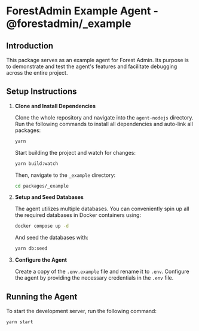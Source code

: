 # ForestAdmin Example Agent - @forestadmin/_example

## Introduction

This package serves as an example agent for Forest Admin. Its purpose is to demonstrate and test the agent's features and facilitate debugging across the entire project.

## Setup Instructions

1. **Clone and Install Dependencies**

   Clone the whole repository and navigate into the `agent-nodejs` directory. Run the following commands to install all dependencies and auto-link all packages:

    ```bash
    yarn
    ```

    Start building the project and watch for changes:

    ```bash
    yarn build:watch
    ```

   Then, navigate to the `_example` directory:

    ```bash
    cd packages/_example
    ```

2. **Setup and Seed Databases**

   The agent utilizes multiple databases. You can conveniently spin up all the required databases in Docker containers using:

    ```bash
    docker compose up -d
    ```
   And seed the databases with:

    ```bash
    yarn db:seed
    ```

3. **Configure the Agent**

   Create a copy of the `.env.example` file and rename it to `.env`. Configure the agent by providing the necessary credentials in the `.env` file.

## Running the Agent

To start the development server, run the following command:

```bash
yarn start
```

